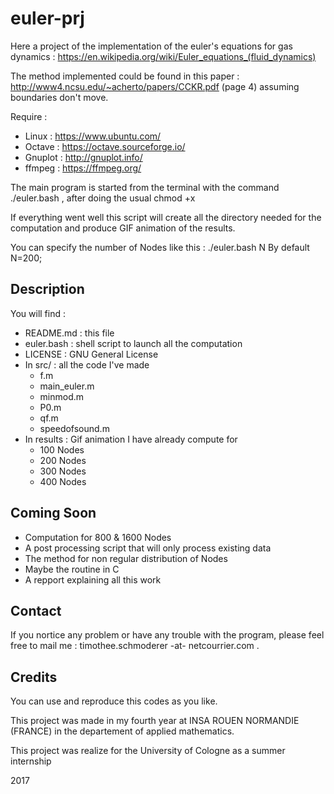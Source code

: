 # euler-prj

Here a project of the implementation of the euler's equations for gas dynamics : https://en.wikipedia.org/wiki/Euler_equations_(fluid_dynamics) 

The method implemented could be found in this paper : http://www4.ncsu.edu/~acherto/papers/CCKR.pdf (page 4) assuming boundaries don't move. 

Require : 
  - Linux : https://www.ubuntu.com/
  - Octave : https://octave.sourceforge.io/
  - Gnuplot : http://gnuplot.info/
  - ffmpeg : https://ffmpeg.org/
  
The main program is started from the terminal with the command ./euler.bash , after doing the usual chmod +x

If everything went well this script will create all the directory needed for the computation and produce GIF animation of the results. 

You can specify the number of Nodes like this : ./euler.bash N 
By default N=200;

## Description
You will find : 
  - README.md : this file
  - euler.bash : shell script to launch all the computation
  - LICENSE : GNU General License
  - In src/ : all the code I've made
    - f.m
    - main_euler.m
    - minmod.m
    - P0.m
    - qf.m
    - speedofsound.m
  - In results : Gif animation I have already compute for 
    - 100 Nodes
    - 200 Nodes 
    - 300 Nodes
    - 400 Nodes

## Coming Soon 

 - Computation for 800 & 1600 Nodes
 - A post processing script that will only process existing data
 - The method for non regular distribution of Nodes
 - Maybe the routine in C
 - A repport explaining all this work 
 
## Contact 
If you nortice any problem or have any trouble with the program, please feel free to mail me : timothee.schmoderer -at- netcourrier.com . 

## Credits

You can use and reproduce this codes as you like.

This project was made in my fourth year at INSA ROUEN NORMANDIE (FRANCE) in the departement of applied mathematics. 

This project was realize for the University of Cologne as a summer internship 

2017


